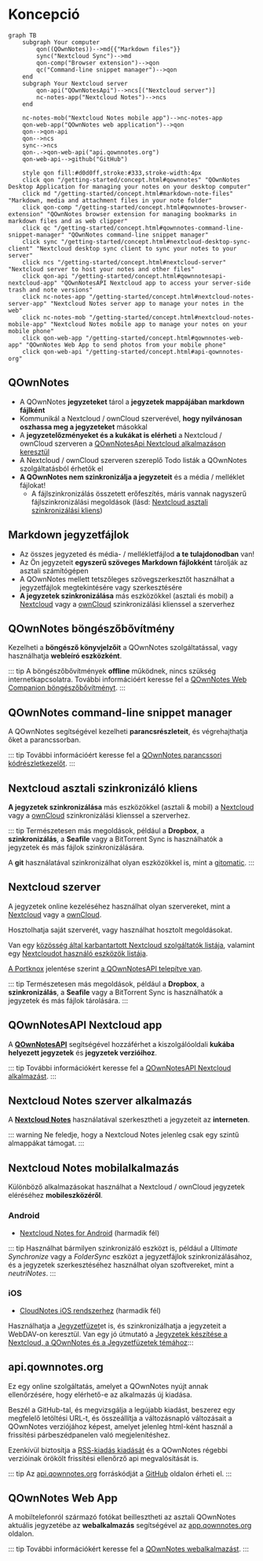 # Koncepció

```mermaid
graph TB
    subgraph Your computer
        qon((QOwnNotes))-->md{{"Markdown files"}}
        sync("Nextcloud Sync")-->md
        qon-comp("Browser extension")-->qon
        qc("Command-line snippet manager")-->qon
    end
    subgraph Your Nextcloud server
        qon-api("QOwnNotesApi")-->ncs[("Nextcloud server")]
        nc-notes-app("Nextcloud Notes")-->ncs
    end

    nc-notes-mob("Nextcloud Notes mobile app")-->nc-notes-app
    qon-web-app("QOwnNotes web application")-->qon
    qon-->qon-api
    qon-->ncs
    sync-->ncs
    qon-.->qon-web-api("api.qownnotes.org")
    qon-web-api-->github("GitHub")

    style qon fill:#d0d0ff,stroke:#333,stroke-width:4px
    click qon "/getting-started/concept.html#qownnotes" "QOwnNotes Desktop Application for managing your notes on your desktop computer"
    click md "/getting-started/concept.html#markdown-note-files" "Markdown, media and attachment files in your note folder"
    click qon-comp "/getting-started/concept.html#qownnotes-browser-extension" "QOwnNotes browser extension for managing bookmarks in markdown files and as web clipper"
    click qc "/getting-started/concept.html#qownnotes-command-line-snippet-manager" "QOwnNotes command-line snippet manager"
    click sync "/getting-started/concept.html#nextcloud-desktop-sync-client" "Nextcloud desktop sync client to sync your notes to your server"
    click ncs "/getting-started/concept.html#nextcloud-server" "Nextcloud server to host your notes and other files"
    click qon-api "/getting-started/concept.html#qownnotesapi-nextcloud-app" "QOwnNotesAPI Nextcloud app to access your server-side trash and note versions"
    click nc-notes-app "/getting-started/concept.html#nextcloud-notes-server-app" "Nextcloud Notes server app to manage your notes in the web"
    click nc-notes-mob "/getting-started/concept.html#nextcloud-notes-mobile-app" "Nextcloud Notes mobile app to manage your notes on your mobile phone"
    click qon-web-app "/getting-started/concept.html#qownnotes-web-app" "QOwnNotes Web App to send photos from your mobile phone"
    click qon-web-api "/getting-started/concept.html#api-qownnotes-org"
```

## QOwnNotes

- A QOwnNotes **jegyzeteket** tárol a **jegyzetek mappájában markdown fájlként**
- Kommunikál a Nextcloud / ownCloud szerverével, **hogy nyilvánosan oszhassa meg a jegyzeteket** másokkal
- A **jegyzetelőzményeket és a kukákat is elérheti** a Nextcloud / ownCloud szerveren a [QOwnNotesApi Nextcloud alkalmazáson keresztül](#qownnotesapi-nextcloud-app)
- A Nextcloud / ownCloud szerveren szereplő Todo listák a QOwnNotes szolgáltatásból érhetők el
- **A QOwnNotes nem szinkronizálja a jegyzeteit** és a média / melléklet fájlokat!
    - A fájlszinkronizálás összetett erőfeszítés, máris vannak nagyszerű fájlszinkronizálási megoldások (lásd: [Nextcloud asztali szinkronizálási kliens](#nextcloud-desktop-sync-client))


## Markdown jegyzetfájlok

- Az összes jegyzeted és média- / mellékletfájlod **a te tulajdonodban** van!
- Az Ön jegyzeteit **egyszerű szöveges Markdown fájlokként** tárolják az asztali számítógépen
- A QOwnNotes mellett tetszőleges szövegszerkesztőt használhat a jegyzetfájlok megtekintésére vagy szerkesztésére
- **A jegyzetek szinkronizálása** más eszközökkel (asztali és mobil) a [Nextcloud](https://nextcloud.com/) vagy a [ownCloud](https://owncloud.org/) szinkronizálási klienssel a szerverhez


## QOwnNotes böngészőbővítmény

Kezelheti a **böngésző könyvjelzőit** a QOwnNotes szolgáltatással, vagy használhatja **webleíró eszközként**.

::: tip
A böngészőbővítmények **offline** működnek, nincs szükség internetkapcsolatra. További információért keresse fel a [QOwnNotes Web Companion böngészőbővítményt](browser-extension.md).
:::

## QOwnNotes command-line snippet manager

A QOwnNotes segítségével kezelheti **parancsrészleteit**, és végrehajthatja őket a parancssorban.

::: tip
További információért keresse fel a [QOwnNotes parancssori kódrészletkezelőt](command-line-snippet-manager.md).
:::

## Nextcloud asztali szinkronizáló kliens

**A jegyzetek szinkronizálása** más eszközökkel (asztali & mobil) a [Nextcloud](https://nextcloud.com/) vagy a [ownCloud](https://owncloud.org/) szinkronizálási klienssel a szerverhez.

::: tip
Természetesen más megoldások, például a **Dropbox**, a **szinkronizálás**, a **Seafile** vagy a BitTorrent Sync is használhatók a jegyzetek és más fájlok szinkronizálására.

A **git** használatával szinkronizálhat olyan eszközökkel is, mint a [gitomatic](https://github.com/muesli/gitomatic/).
:::

## Nextcloud szerver

A jegyzetek online kezeléséhez használhat olyan szervereket, mint a [Nextcloud](https://nextcloud.com/) vagy a [ownCloud](https://owncloud.org/).

Hosztolhatja saját szerverét, vagy használhat hosztolt megoldásokat.

Van egy [közösség által karbantartott Nextcloud szolgáltatók listája](https://github.com/nextcloud/providers#providers), valamint egy [Nextcloudot használó eszközök listája](https://nextcloud.com/devices/).

[A Portknox](https://portknox.net) jelentése szerint [a QOwnNotesAPI telepítve van](https://portknox.net/en/app_listing).

::: tip
Természetesen más megoldások, például a **Dropbox**, a **szinkronizálás**, a **Seafile** vagy a BitTorrent Sync is használhatók a jegyzetek és más fájlok tárolására.
:::

## QOwnNotesAPI Nextcloud app

A [**QOwnNotesAPI**](https://github.com/pbek/qownnotesapi) segítségével hozzáférhet a kiszolgálóoldali **kukába helyezett jegyzetek** és **jegyzetek verzióihoz**.

::: tip
További információkért keresse fel a [QOwnNotesAPI Nextcloud alkalmazást](qownnotesapi.md).
:::

## Nextcloud Notes szerver alkalmazás

A [**Nextcloud Notes**](https://github.com/nextcloud/notes) használatával szerkesztheti a jegyzeteit az **interneten**.

::: warning
Ne feledje, hogy a Nextcloud Notes jelenleg csak egy szintű almappákat támogat.
:::

## Nextcloud Notes mobilalkalmazás

Különböző alkalmazásokat használhat a Nextcloud / ownCloud jegyzetek eléréséhez **mobileszközéről**.

### Android

- [Nextcloud Notes for Android](https://play.google.com/store/apps/details?id=it.niedermann.owncloud.notes) (harmadik fél)

::: tip
Használhat bármilyen szinkronizáló eszközt is, például a *Ultimate Synchronize* vagy a *FolderSync* eszközt a jegyzetfájlok szinkronizálásához, és a jegyzetek szerkesztéséhez használhat olyan szoftvereket, mint a *neutriNotes*.
:::

### iOS

- [CloudNotes iOS rendszerhez](https://itunes.apple.com/de/app/cloudnotes-owncloud-notes/id813973264?mt=8) (harmadik fél)

Használhatja a [Jegyzetfüzet](https://itunes.apple.com/us/app/notebooks-write-and-organize/id780438662)et is, és szinkronizálhatja a jegyzeteit a WebDAV-on keresztül. Van egy jó útmutató a [Jegyzetek készítése a Nextcloud, a QOwnNotes és a Jegyzetfüzetek témához](https://lifemeetscode.com/blog/taking-notes-with-nextcloud-qownnotes-and-notebooks):::

## api.qownnotes.org

Ez egy online szolgáltatás, amelyet a QOwnNotes nyújt annak ellenőrzésére, hogy elérhető-e az alkalmazás új kiadása.

Beszél a GitHub-tal, és megvizsgálja a legújabb kiadást, beszerez egy megfelelő letöltési URL-t, és összeállítja a változásnapló változásait a QOwnNotes verziójához képest, amelyet jelenleg html-ként használ a frissítési párbeszédpanelen való megjelenítéshez.

Ezenkívül biztosítja a [RSS-kiadás kiadását](http://api.qownnotes.org/rss/app-releases) és a QOwnNotes régebbi verzióinak örökölt frissítési ellenőrző api megvalósítását is.

::: tip
Az [api.qownnotes.org](https://api.qownnotes.org) forráskódját a [GitHub](https://github.com/qownnotes/api) oldalon érheti el.
:::

## QOwnNotes Web App

A mobiltelefonról származó fotókat beillesztheti az asztali QOwnNotes aktuális jegyzetébe az **webalkalmazás** segítségével az [app.qownnotes.org](https://app.qownnotes.org/) oldalon.

::: tip
További információkért keresse fel a [QOwnNotes webalkalmazást](web-app.md).
:::
